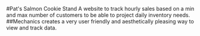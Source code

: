 #Pat's Salmon Cookie Stand
A website to track hourly sales based on a min and max number of customers to be
able to project daily inventory needs.
##Mechanics
creates a very user friendly and aesthetically pleasing way to view and track data.
